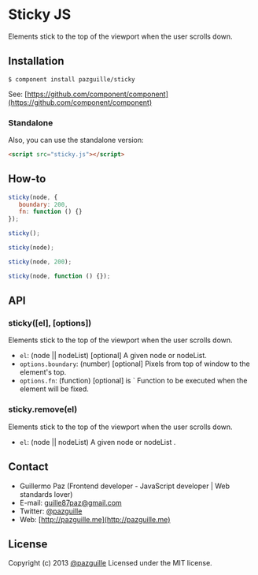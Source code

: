 # Sticky JS

Elements stick to the top of the viewport when the user scrolls down.

## Installation

    $ component install pazguille/sticky

See: [https://github.com/component/component](https://github.com/component/component)

### Standalone
Also, you can use the standalone version:
```html
<script src="sticky.js"></script>
```

## How-to

```js
sticky(node, {
   boundary: 200,
   fn: function () {}
});
```

```js
sticky();
```

```js
sticky(node);
```

```js
sticky(node, 200);
```

```js
sticky(node, function () {});
```

## API

### sticky([el], [options])
Elements stick to the top of the viewport when the user scrolls down.
- `el`: (node || nodeList) [optional] A given node or nodeList.
- `options.boundary`: (number) [optional] Pixels from top of window to the element's top.
- `options.fn`: (function) [optional] is ` Function to be executed when the element will be fixed.

### sticky.remove(el)
Elements stick to the top of the viewport when the user scrolls down.
- `el`: (node || nodeList) A given node or nodeList .


## Contact
- Guillermo Paz (Frontend developer - JavaScript developer | Web standards lover)
- E-mail: [guille87paz@gmail.com](mailto:guille87paz@gmail.com)
- Twitter: [@pazguille](http://twitter.com/pazguille)
- Web: [http://pazguille.me](http://pazguille.me)

## License
Copyright (c) 2013 [@pazguille](http://twitter.com/pazguille) Licensed under the MIT license.
